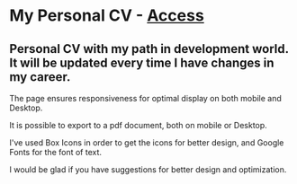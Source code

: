 # My Personal CV - [Access](https://vermillion-stroopwafel-947a48.netlify.app/)

## Personal CV with my path in development world. It will be updated every time I have changes in my career.

The page ensures responsiveness for optimal display on both mobile and Desktop.

It is possible to export to a pdf document, both on mobile or Desktop.

I've used Box Icons in order to get the icons for better design, and Google Fonts for the font of text.

I would be glad if you have suggestions for better design and optimization.
